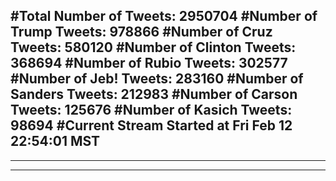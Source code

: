 #Total Number of Tweets: 2950704 
#Number of Trump Tweets: 978866
#Number of Cruz Tweets: 580120
#Number of Clinton Tweets: 368694
#Number of Rubio Tweets: 302577
#Number of Jeb! Tweets: 283160
#Number of Sanders Tweets: 212983
#Number of Carson Tweets: 125676
#Number of Kasich Tweets: 98694
#Current Stream Started at Fri Feb 12 22:54:01 MST
---
---
---
